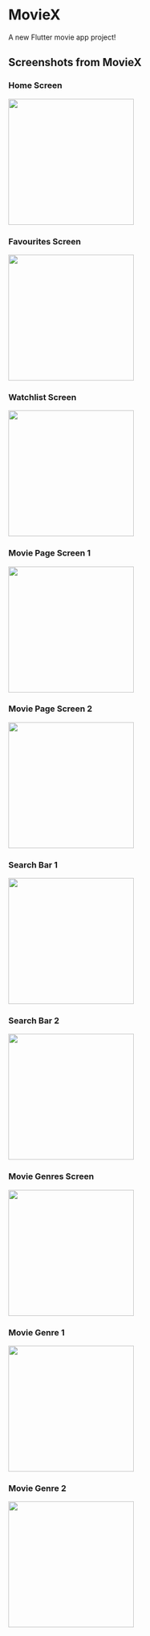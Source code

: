 # MovieX

A new Flutter movie app project!

## Screenshots from MovieX

### Home Screen
<img src="assets/home_screen.png" width="250" />

### Favourites Screen
<img src="assets/favourites_screen.png" width="250" />

### Watchlist Screen
<img src="assets/watchlist_screen.png" width="250" />

### Movie Page Screen 1
<img src="assets/movie_page_screen_1.png" width="250" />

### Movie Page Screen 2
<img src="assets/movie_page_screen_2.png" width="250" />

### Search Bar 1
<img src="assets/search_bar_1.png" width="250" />

### Search Bar 2
<img src="assets/search_bar_2.png" width="250" />

### Movie Genres Screen
<img src="assets/movie_genres.png" width="250" />

### Movie Genre 1
<img src="assets/movie_genre_1.png" width="250" />

### Movie Genre 2
<img src="assets/movie_genre_2.png" width="250" />
